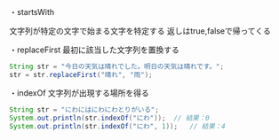 ・startsWith

文字列が特定の文字で始まる文字を特定する
返しはtrue,falseで帰ってくる

・replaceFirst
最初に該当した文字列を置換する

```java
String str = "今日の天気は晴れでした。明日の天気は晴れです。";
str = str.replaceFirst("晴れ", "雨");
```

・indexOf
文字列が出現する場所を得る

```java
String str = "にわにはにわにわとりがいる";
System.out.println(str.indexOf("にわ"));  // 結果：0
System.out.println(str.indexOf("にわ", 1));   // 結果：4
```
